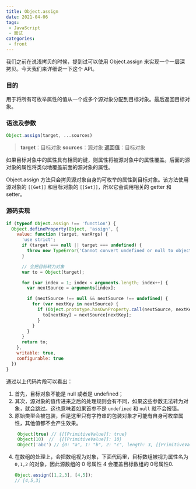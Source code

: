 ```yaml
---
title: Object.assign
date: 2021-04-06
tags:
 - JavaScript
 - 面试
categories:
 - front
---
```


我们之前在说浅拷贝的时候，提到过可以使用 Object.assign 来实现一个一层深拷贝。今天我们来详细说一下这个 API。

### 目的
用于将所有可枚举属性的值从一个或多个源对象分配到目标对象。最后返回目标对象。

### 语法及参数
```js
Object.assign(target, ...sources)
```

> **target**：目标对象
> **sources**：源对象
> **返回值**：目标对象

如果目标对象中的属性具有相同的键，则属性将被源对象中的属性覆盖。后面的源对象的属性将类似地覆盖前面的源对象的属性。

Object.assign 方法只会拷贝源对象自身的可枚举的属性到目标对象。该方法使用源对象的 `[[Get]]` 和目标对象的 `[[Set]]`，所以它会调用相关的 getter 和 setter。

### 源码实现

```js
if (typeof Object.assign !== 'function') {
  Object.defineProperty(Object, 'assign', {
    value: function (target, varArgs) {
      'use strict';
      if (target === null || target === undefined) {
        throw new TypeError('Cannot convert undefined or null to object');
      }

      // 会把目标转为对象
      var to = Object(target);

      for (var index = 1; index < arguments.length; index++) {
        var nextSource = arguments[index];

        if (nextSource !== null && nextSource !== undefined) {
          for (var nextKey in nextSource) {
            if (Object.prototype.hasOwnProperty.call(nextSource, nextKey)) {
              to[nextKey] = nextSource[nextKey];
            }
          }
        }
      }
      return to;
    },
    writable: true,
    configurable: true
  })
}
```

通过以上代码片段可以看出：
1. 首先，目标对象不能是 null 或者是 undefined；
2. 其次，源对象的值传进来之后的处理规则会有不同，如果这些参数无法转为对象，就会跳过。这也意味着如果首参不是 `undefined` 和 `null` 就不会报错。
3. 原始类型会被包装，但是这里只有字符串的包装对象才可能有自身可枚举属性，其他值都不会产生效果。
   ```js
    Object(true) // {[[PrimitiveValue]]: true}
    Object(10)  //  {[[PrimitiveValue]]: 10}
    Object('abc') // {0: "a", 1: "b", 2: "c", length: 3, [[PrimitiveValue]]: "abc"}
   ```
4. 在数组的处理上，会把数组视为对象，下面代码里，目标数组被视为属性名为 `0,1,2` 的对象，因此源数组的 0 号属性 4 会覆盖目标数组的 0号属性0.
   ```js
   Object.assign([1,2,3], [4,5]);
   // [4,5,3]
   ```

